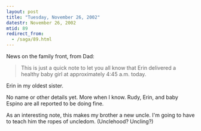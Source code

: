 ```yaml
---
layout: post
title: "Tuesday, November 26, 2002"
datestr: November 26, 2002
mtid: 89
redirect_from:
  - /saga/89.html
---
```


News on the family front, from Dad:
<blockquote>
This is just a quick note to let you all know that Erin delivered a healthy
baby girl at approximately 4:45 a.m. today.
</blockquote>

Erin in my oldest sister.

No name or other details yet. More when I know. Rudy, Erin, and baby Espino
are all reported to be doing fine.

As an interesting note, this makes my brother a new uncle. I'm going to have
to teach him the ropes of uncledom. (Unclehood? Uncling?)

